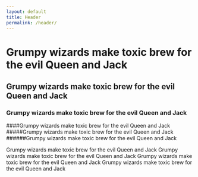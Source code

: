 ```yaml
---
layout: default
title: Header
permalink: /header/
---
```



# Grumpy wizards make toxic brew for the evil Queen and Jack
## Grumpy wizards make toxic brew for the evil Queen and Jack
### Grumpy wizards make toxic brew for the evil Queen and Jack
####Grumpy wizards make toxic brew for the evil Queen and Jack
#####Grumpy wizards make toxic brew for the evil Queen and Jack
######Grumpy wizards make toxic brew for the evil Queen and Jack

Grumpy wizards make toxic brew for the evil Queen and Jack Grumpy wizards make toxic brew for the evil Queen and Jack Grumpy wizards make toxic brew for the evil Queen and Jack Grumpy wizards make toxic brew for the evil Queen and Jack


